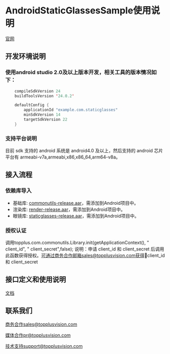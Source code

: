 # AndroidStaticGlassesSample使用说明

[官网](http://www.topplusvision.com)

## 开发环境说明 ##

### 使用android studio 2.0及以上版本开发，相关工具的版本情况如下： ###

```Java
    compileSdkVersion 24
    buildToolsVersion '24.0.2'

    defaultConfig {
        applicationId "example.com.staticglasses"
        minSdkVersion 14
        targetSdkVersion 22
    }
```

### 支持平台说明 ###
目前 sdk 支持的 android 系统是 android4.0 及以上，然后支持的 android 芯片平台有 armeabi-v7a,armeabi,x86,x86_64,arm64-v8a。

## 接入流程 ##
### 依赖库导入 ###

* 基础库: [commonutils-release.aar](https://github.com/topplus/AndroidStaticGlassesSample/raw/master/commonutils-release/commonutils-release.aar)，需添加到Android项目中。
* 渲染库: [render-release.aar](https://github.com/topplus/AndroidStaticGlassesSample/raw/master/render-release/render-release.aar)，需添加到Android项目中。
* 眼镜库: [staticglasses-release.aar](https://github.com/topplus/AndroidStaticGlassesSample/raw/master/staticglasses-release/staticglasses-release.aar)，需添加到Android项目中。

### 授权认证 ###

调用topplus.com.commonutils.Library.init(getApplicationContext(), " client_id", " client_secret",false);
说明：申请 client_id 和 client_secret 后调用此函数获得授权。可通过商务合作邮箱sales@topplusvision.com获得client_id 和 client_secret


## 接口定义和使用说明 ##

[文档](https://github.com/topplus/AndroidStaticGlassesSample/raw/master/doc/眼镜虚拟试戴Android+SDK人脸录制试戴文档.pdf)

## 联系我们 ##

商务合作sales@topplusvision.com

媒体合作pr@topplusvision.com

技术支持support@topplusvision.com